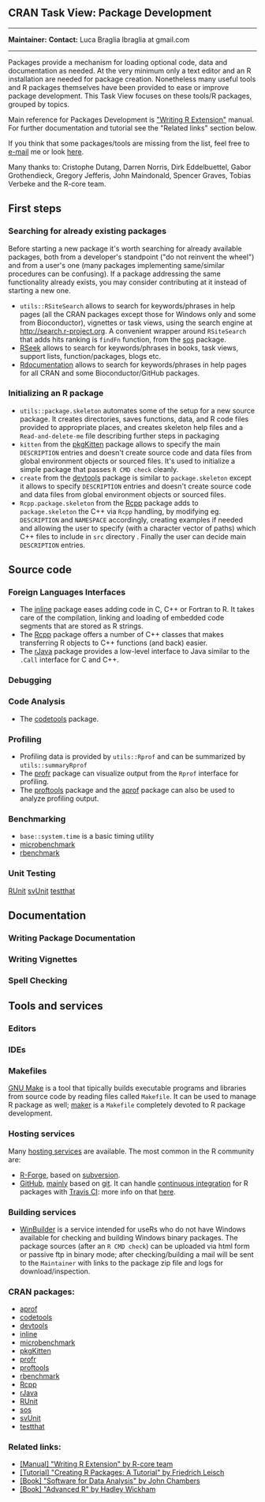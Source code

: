CRAN Task View: Package Development
-----------------------------------

  ------------------------------------ ------------------------------------
  **Maintainer:**                      **Contact:**
  Luca Braglia                         lbraglia at gmail.com
  ------------------------------------ ------------------------------------

Packages provide a mechanism for loading optional code, data and
documentation as needed. At the very minimum only a text editor and an R
installation are needed for package creation. Nonetheless many useful
tools and R packages themselves have been provided to ease or improve
package development. This Task View focuses on these tools/R packages,
grouped by topics.

Main reference for Packages Development is ["Writing R
Extension"](http://cran.rstudio.com/doc/manuals/R-exts.html) manual. For
further documentation and tutorial see the "Related links" section
below.

If you think that some packages/tools are missing from the list, feel
free to [e-mail](mailto:lbraglia@gmail.com) me or look
[here](http://github.com/lbraglia/PackageDevelopmentTaskView/blob/master/CONTRIBUTING.md).

Many thanks to: Cristophe Dutang, Darren Norris, Dirk Eddelbuettel,
Gabor Grothendieck, Gregory Jefferis, John Maindonald, Spencer Graves,
Tobias Verbeke and the R-core team.

First steps
-----------

### Searching for already existing packages

Before starting a new package it's worth searching for already available
packages, both from a developer's standpoint ("do not reinvent the
wheel") and from a user's one (many packages implementing same/similar
procedures can be confusing). If a package addressing the same
functionality already exists, you may consider contributing at it
instead of starting a new one.

-   `utils::RSiteSearch` allows to search for keywords/phrases in help
    pages (all the CRAN packages except those for Windows only and some
    from Bioconductor), vignettes or task views, using the search engine
    at <http://search.r-project.org>. A convenient wrapper around
    `RSiteSearch` that adds hits ranking is `findFn` function, from the
    [sos](http://cran.rstudio.com/web/packages/sos/index.html) package.
-   [RSeek](http://rseek.org/) allows to search for keywords/phrases in
    books, task views, support lists, function/packages, blogs etc.
-   [Rdocumentation](http://rdocumentation.org/) allows to search for
    keywords/phrases in help pages for all CRAN and some
    Bioconductor/GitHub packages.

### Initializing an R package

-   `utils::package.skeleton` automates some of the setup for a new
    source package. It creates directories, saves functions, data, and R
    code files provided to appropriate places, and creates skeleton help
    files and a `Read-and-delete-me` file describing further steps in
    packaging
-   `kitten` from the
    [pkgKitten](http://cran.rstudio.com/web/packages/pkgKitten/index.html)
    package allows to specify the main `DESCRIPTION` entries and doesn't
    create source code and data files from global environment objects or
    sourced files. It's used to initialize a simple package that passes
    `R CMD check` cleanly.
-   `create` from the
    [devtools](http://cran.rstudio.com/web/packages/devtools/index.html)
    package is similar to `package.skeleton` except it allows to specify
    `DESCRIPTION` entries and doesn't create source code and data files
    from global environment objects or sourced files.
-   `Rcpp.package.skeleton` from the
    [Rcpp](http://cran.rstudio.com/web/packages/Rcpp/index.html) package
    adds to `package.skeleton` the C++ via `Rcpp` handling, by modifying
    eg. `DESCRIPTION` and `NAMESPACE` accordingly, creating examples if
    needed and allowing the user to specify (with a character vector of
    paths) which C++ files to include in `src` directory . Finally the
    user can decide main `DESCRIPTION` entries.

Source code
-----------

### Foreign Languages Interfaces

-   The [inline](http://cran.rstudio.com/web/packages/inline/index.html)
    package eases adding code in C, C++ or Fortran to R. It takes care
    of the compilation, linking and loading of embedded code segments
    that are stored as R strings.
-   The [Rcpp](http://cran.rstudio.com/web/packages/Rcpp/index.html)
    package offers a number of C++ classes that makes transferring R
    objects to C++ functions (and back) easier.
-   The [rJava](http://cran.rstudio.com/web/packages/rJava/index.html)
    package provides a low-level interface to Java similar to the
    `.Call` interface for C and C++.

### Debugging

### Code Analysis

-   The
    [codetools](http://cran.rstudio.com/web/packages/codetools/index.html)
    package.

### Profiling

-   Profiling data is provided by `utils::Rprof` and can be summarized
    by `utils::summaryRprof`
-   The [profr](http://cran.rstudio.com/web/packages/profr/index.html)
    package can visualize output from the `Rprof` interface for
    profiling.
-   The
    [proftools](http://cran.rstudio.com/web/packages/proftools/index.html)
    package and the
    [aprof](http://cran.rstudio.com/web/packages/aprof/index.html)
    package can also be used to analyze profiling output.

### Benchmarking

-   `base::system.time` is a basic timing utility
-   [microbenchmark](http://cran.rstudio.com/web/packages/microbenchmark/index.html)
-   [rbenchmark](http://cran.rstudio.com/web/packages/rbenchmark/index.html)

### Unit Testing

[RUnit](http://cran.rstudio.com/web/packages/RUnit/index.html)
[svUnit](http://cran.rstudio.com/web/packages/svUnit/index.html)
[testthat](http://cran.rstudio.com/web/packages/testthat/index.html)

Documentation
-------------

### Writing Package Documentation

### Writing Vignettes

### Spell Checking

Tools and services
------------------

### Editors

### IDEs

### Makefiles

[GNU Make](http://www.gnu.org/software/make/) is a tool that tipically
builds executable programs and libraries from source code by reading
files called `Makefile`. It can be used to manage R package as well;
[maker](http://github.com/ComputationalProteomicsUnit/maker) is a
`Makefile` completely devoted to R package development.

### Hosting services

Many [hosting
services](http://en.wikipedia.org/wiki/Comparison_of_open-source_software_hosting_facilities)
are available. The most common in the R community are:

-   [R-Forge](http://r-forge.r-project.org/), based on
    [subversion](http://subversion.apache.org/).
-   [GitHub](http://github.com/),
    [mainly](http://help.github.com/articles/support-for-subversion-clients)
    based on [git](http://git-scm.com/). It can handle [continuous
    integration](http://en.wikipedia.org/wiki/Continuous_integration)
    for R packages with [Travis CI](http://travis-ci.org/): more info on
    that [here](http://github.com/craigcitro/r-travis).

### Building services

-   [WinBuilder](http://win-builder.r-project.org/) is a service
    intended for useRs who do not have Windows available for checking
    and building Windows binary packages. The package sources (after an
    `R CMD check`) can be uploaded via html form or passive ftp in
    binary mode; after checking/building a mail will be sent to the
    `Maintainer` with links to the package zip file and logs for
    download/inspection.

### CRAN packages:

-   [aprof](http://cran.rstudio.com/web/packages/aprof/index.html)
-   [codetools](http://cran.rstudio.com/web/packages/codetools/index.html)
-   [devtools](http://cran.rstudio.com/web/packages/devtools/index.html)
-   [inline](http://cran.rstudio.com/web/packages/inline/index.html)
-   [microbenchmark](http://cran.rstudio.com/web/packages/microbenchmark/index.html)
-   [pkgKitten](http://cran.rstudio.com/web/packages/pkgKitten/index.html)
-   [profr](http://cran.rstudio.com/web/packages/profr/index.html)
-   [proftools](http://cran.rstudio.com/web/packages/proftools/index.html)
-   [rbenchmark](http://cran.rstudio.com/web/packages/rbenchmark/index.html)
-   [Rcpp](http://cran.rstudio.com/web/packages/Rcpp/index.html)
-   [rJava](http://cran.rstudio.com/web/packages/rJava/index.html)
-   [RUnit](http://cran.rstudio.com/web/packages/RUnit/index.html)
-   [sos](http://cran.rstudio.com/web/packages/sos/index.html)
-   [svUnit](http://cran.rstudio.com/web/packages/svUnit/index.html)
-   [testthat](http://cran.rstudio.com/web/packages/testthat/index.html)

### Related links:

-   [[Manual] "Writing R Extension" by R-core
    team](http://cran.rstudio.com/doc/manuals/R-exts.html)
-   [[Tutorial] "Creating R Packages: A Tutorial" by Friedrich
    Leisch](http://cran.rstudio.com/doc/contrib/Leisch-CreatingPackages.pdf)
-   [[Book] "Software for Data Analysis" by John
    Chambers](http://www.springer.com/mathematics/computational+science+%26+engineering/book/978-0-387-75935-7)
-   [[Book] "Advanced R" by Hadley Wickham](http://adv-r.had.co.nz)

